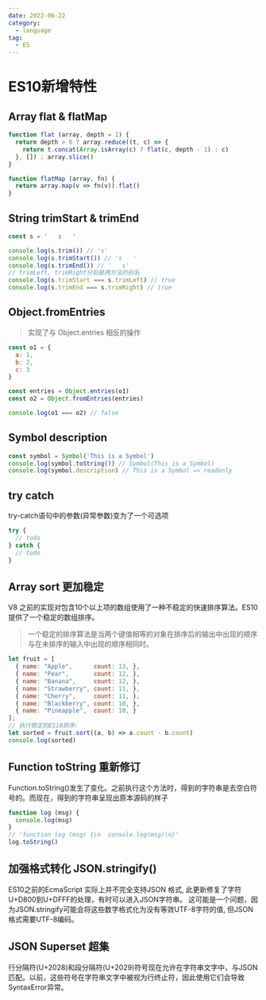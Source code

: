```yaml
---
date: 2022-06-22
category:
  - language
tag:
  - ES
---
```


# ES10新增特性

## Array flat & flatMap

```js
function flat (array, depth = 1) {
  return depth > 0 ? array.reduce((t, c) => {
    return t.concat(Array.isArray(c) ? flat(c, depth - 1) : c)
  }, []) : array.slice()
}

function flatMap (array, fn) {
  return array.map(v => fn(v)).flat()
}
```

## String trimStart & trimEnd

```js
const s = '   s   '

console.log(s.trim()) // 's'
console.log(s.trimStart()) // 's   '
console.log(s.trimEnd()) // '   s'
// trimLeft, trimRight分别是两方法的别名
console.log(s.trimStart === s.trimLeft) // true
console.log(s.trimEnd === s.trimRight) // true
```

## Object.fromEntries

> 实现了与 Object.entries 相反的操作

```js
const o1 = {
  a: 1,
  b: 2,
  c: 3
}

const entries = Object.entries(o1)
const o2 = Object.fromEntries(entries)

console.log(o1 === o2) // false
```

## Symbol description

```js
const symbol = Symbol('This is a Symbol')
console.log(symbol.toString()) // Symbol(This is a Symbol)
console.log(symbol.description) // This is a Symbol => readonly
```

## try catch

try-catch语句中的参数(异常参数)变为了一个可选项

```js
try {
  // todo
} catch {
  // todo
}
```

## Array sort 更加稳定

V8 之前的实现对包含10个以上项的数组使用了一种不稳定的快速排序算法。ES10提供了一个稳定的数组排序。

> 一个稳定的排序算法是当两个键值相等的对象在排序后的输出中出现的顺序与在未排序的输入中出现的顺序相同时。

```js
let fruit = [
  { name: "Apple",      count: 13, },
  { name: "Pear",       count: 12, },
  { name: "Banana",     count: 12, },
  { name: "Strawberry", count: 11, },
  { name: "Cherry",     count: 11, },
  { name: "Blackberry", count: 10, },
  { name: "Pineapple",  count: 10, }
];
// 执行稳定的ES10排序:
let sorted = fruit.sort((a, b) => a.count - b.count)
console.log(sorted)
```

## Function toString 重新修订

Function.toString()发生了变化。之前执行这个方法时，得到的字符串是去空白符号的。而现在，得到的字符串呈现出原本源码的样子

```js
function log (msg) {
  console.log(msg)
}
// 'function log (msg) {\n  console.log(msg)\n}'
log.toString()
```

## 加强格式转化 JSON.stringify()

ES10之前的EcmaScript 实际上并不完全支持JSON 格式, 此更新修复了字符U+D800到U+DFFF的处理，有时可以进入JSON字符串。 这可能是一个问题，因为JSON.stringify可能会将这些数字格式化为没有等效UTF-8字符的值, 但JSON格式需要UTF-8编码。

## JSON Superset 超集

行分隔符(U+2028)和段分隔符(U+2029)符号现在允许在字符串文字中，与JSON匹配。以前，这些符号在字符串文字中被视为行终止符，因此使用它们会导致SyntaxError异常。
